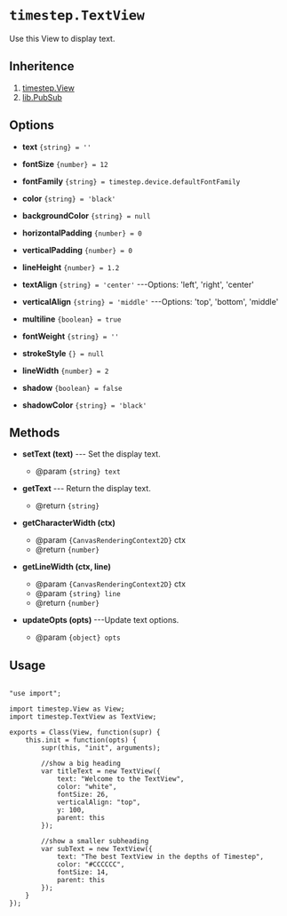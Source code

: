 # `timestep.TextView`

Use this View to display text.

## Inheritence

1. [timestep.View](./timestep-view.html)
2. [lib.PubSub](./lib-pubsub.html)

## Options

* __text__ `{string} = ''`

* __fontSize__ `{number} = 12`

* __fontFamily__ `{string} = timestep.device.defaultFontFamily`

* __color__ `{string} = 'black'`

* __backgroundColor__ `{string} = null`

* __horizontalPadding__ `{number} = 0`

* __verticalPadding__ `{number} = 0`

* __lineHeight__ `{number} = 1.2`

* __textAlign__ `{string} = 'center'` ---Options: 'left', 'right', 'center'

* __verticalAlign__ `{string} = 'middle'` ---Options: 'top', 'bottom', 'middle'

* __multiline__ `{boolean} = true`

* __fontWeight__ `{string} = ''`

* __strokeStyle__ `{} = null`

* __lineWidth__ `{number} = 2`

* __shadow__ `{boolean} = false`

* __shadowColor__ `{string} = 'black'`

## Methods

* __setText (text)__ --- Set the display text.
	* @param `{string} text`

* __getText__ --- Return the display text.
	* @return `{string}`

* __getCharacterWidth (ctx)__
	* @param `{CanvasRenderingContext2D}` ctx
	* @return `{number}`

* __getLineWidth (ctx, line)__
	* @param `{CanvasRenderingContext2D}` ctx
	* @param `{string} line`
	* @return `{number}`

* __updateOpts (opts)__ ---Update text options.
	* @param `{object} opts`

## Usage
~~~

"use import";

import timestep.View as View;
import timestep.TextView as TextView;

exports = Class(View, function(supr) {
	this.init = function(opts) {
		supr(this, "init", arguments);

		//show a big heading
		var titleText = new TextView({
			text: "Welcome to the TextView",
			color: "white",
			fontSize: 26, 
			verticalAlign: "top",
			y: 100,
			parent: this
		}); 

		//show a smaller subheading
		var subText = new TextView({
			text: "The best TextView in the depths of Timestep",
			color: "#CCCCCC",
			fontSize: 14, 
			parent: this
		}); 
	}   
});
~~~
